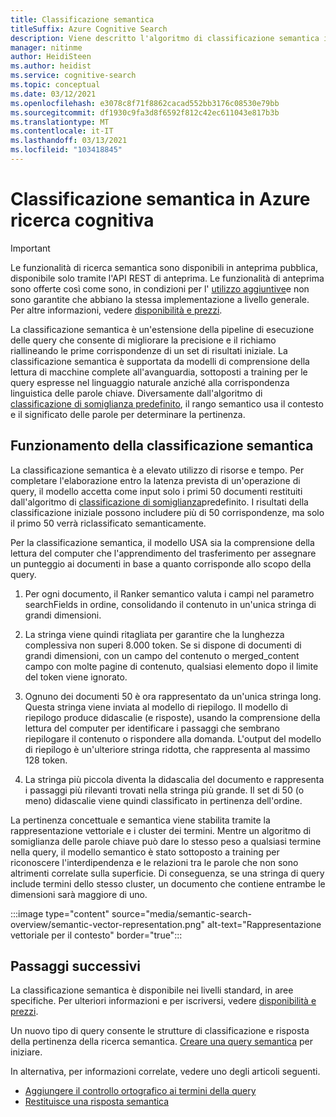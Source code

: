 ```yaml
---
title: Classificazione semantica
titleSuffix: Azure Cognitive Search
description: Viene descritto l'algoritmo di classificazione semantica in ricerca cognitiva.
manager: nitinme
author: HeidiSteen
ms.author: heidist
ms.service: cognitive-search
ms.topic: conceptual
ms.date: 03/12/2021
ms.openlocfilehash: e3078c8f71f8862cacad552bb3176c08530e79bb
ms.sourcegitcommit: df1930c9fa3d8f6592f812c42ec611043e817b3b
ms.translationtype: MT
ms.contentlocale: it-IT
ms.lasthandoff: 03/13/2021
ms.locfileid: "103418845"
---
```

# <a name="semantic-ranking-in-azure-cognitive-search"></a>Classificazione semantica in Azure ricerca cognitiva

> [!IMPORTANT]
> Le funzionalità di ricerca semantica sono disponibili in anteprima pubblica, disponibile solo tramite l'API REST di anteprima. Le funzionalità di anteprima sono offerte così come sono, in condizioni per l' [utilizzo aggiuntive](https://azure.microsoft.com/support/legal/preview-supplemental-terms/)e non sono garantite che abbiano la stessa implementazione a livello generale. Per altre informazioni, vedere [disponibilità e prezzi](semantic-search-overview.md#availability-and-pricing).

La classificazione semantica è un'estensione della pipeline di esecuzione delle query che consente di migliorare la precisione e il richiamo riallineando le prime corrispondenze di un set di risultati iniziale. La classificazione semantica è supportata da modelli di comprensione della lettura di macchine complete all'avanguardia, sottoposti a training per le query espresse nel linguaggio naturale anziché alla corrispondenza linguistica delle parole chiave. Diversamente dall'algoritmo di [classificazione di somiglianza predefinito](index-ranking-similarity.md), il rango semantico usa il contesto e il significato delle parole per determinare la pertinenza.

## <a name="how-semantic-ranking-works"></a>Funzionamento della classificazione semantica

La classificazione semantica è a elevato utilizzo di risorse e tempo. Per completare l'elaborazione entro la latenza prevista di un'operazione di query, il modello accetta come input solo i primi 50 documenti restituiti dall'algoritmo di [classificazione di somiglianza](index-ranking-similarity.md)predefinito. I risultati della classificazione iniziale possono includere più di 50 corrispondenze, ma solo il primo 50 verrà riclassificato semanticamente. 

Per la classificazione semantica, il modello USA sia la comprensione della lettura del computer che l'apprendimento del trasferimento per assegnare un punteggio ai documenti in base a quanto corrisponde allo scopo della query.

1. Per ogni documento, il Ranker semantico valuta i campi nel parametro searchFields in ordine, consolidando il contenuto in un'unica stringa di grandi dimensioni.

1. La stringa viene quindi ritagliata per garantire che la lunghezza complessiva non superi 8.000 token. Se si dispone di documenti di grandi dimensioni, con un campo del contenuto o merged_content campo con molte pagine di contenuto, qualsiasi elemento dopo il limite del token viene ignorato.

1. Ognuno dei documenti 50 è ora rappresentato da un'unica stringa long. Questa stringa viene inviata al modello di riepilogo. Il modello di riepilogo produce didascalie (e risposte), usando la comprensione della lettura del computer per identificare i passaggi che sembrano riepilogare il contenuto o rispondere alla domanda. L'output del modello di riepilogo è un'ulteriore stringa ridotta, che rappresenta al massimo 128 token.

1. La stringa più piccola diventa la didascalia del documento e rappresenta i passaggi più rilevanti trovati nella stringa più grande. Il set di 50 (o meno) didascalie viene quindi classificato in pertinenza dell'ordine. 

La pertinenza concettuale e semantica viene stabilita tramite la rappresentazione vettoriale e i cluster dei termini. Mentre un algoritmo di somiglianza delle parole chiave può dare lo stesso peso a qualsiasi termine nella query, il modello semantico è stato sottoposto a training per riconoscere l'interdipendenza e le relazioni tra le parole che non sono altrimenti correlate sulla superficie. Di conseguenza, se una stringa di query include termini dello stesso cluster, un documento che contiene entrambe le dimensioni sarà maggiore di uno.

:::image type="content" source="media/semantic-search-overview/semantic-vector-representation.png" alt-text="Rappresentazione vettoriale per il contesto" border="true":::

## <a name="next-steps"></a>Passaggi successivi

La classificazione semantica è disponibile nei livelli standard, in aree specifiche. Per ulteriori informazioni e per iscriversi, vedere [disponibilità e prezzi](semantic-search-overview.md#availability-and-pricing).

Un nuovo tipo di query consente le strutture di classificazione e risposta della pertinenza della ricerca semantica. [Creare una query semantica](semantic-how-to-query-request.md) per iniziare.

In alternativa, per informazioni correlate, vedere uno degli articoli seguenti.

+ [Aggiungere il controllo ortografico ai termini della query](speller-how-to-add.md)
+ [Restituisce una risposta semantica](semantic-answers.md)
